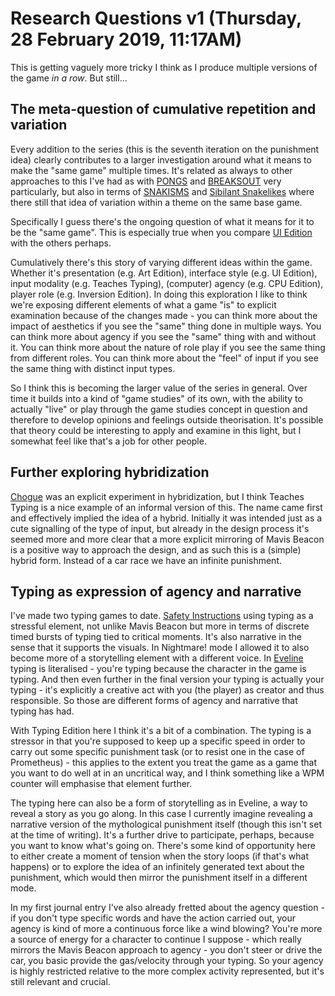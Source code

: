 # Research Questions v1 (Thursday, 28 February 2019, 11:17AM)

This is getting vaguely more tricky I think as I produce multiple versions of the game _in a row_. But still...

## The meta-question of cumulative repetition and variation

Every addition to the series (this is the seventh iteration on the punishment idea) clearly contributes to a larger investigation around what it means to make the "same game" multiple times. It's related as always to other approaches to this I've had as with [PONGS](http://www.pippinbarr.com/games/pongs/Pongs.html) and [BREAKSOUT](http://www.pippinbarr.com/games/breaksout/) very particularly, but also in terms of [SNAKISMS](https://pippinbarr.github.io/SNAKISMS/) and [Sibilant Snakelikes](http://pippinbarr.github.io/sibilant-snakelikes/) where there still that idea of variation within a theme on the same base game.

Specifically I guess there's the ongoing question of what it means for it to be the "same game". This is especially true when you compare [UI Edition](https://pippinbarr.github.io/lets-play-ancient-greek-punishment-ui-edition) with the others perhaps.

Cumulatively there's this story of varying different ideas within the game. Whether it's presentation (e.g. Art Edition), interface style (e.g. UI Edition), input modality (e.g. Teaches Typing), (computer) agency (e.g. CPU Edition), player role (e.g. Inversion Edition). In doing this exploration I like to think we're exposing different elements of what a game "is" to explicit examination because of the changes made - you can think more about the impact of aesthetics if you see the "same" thing done in multiple ways. You can think more about agency if you see the "same" thing with and without it. You can think more about the nature of role play if you see the same thing from different roles. You can think more about the "feel" of input if you see the same thing with distinct input types.

So I think this is becoming the larger value of the series in general. Over time it builds into a kind of "game studies" of its own, with the ability to actually "live" or play through the game studies concept in question and therefore to develop opinions and feelings outside theorisation. It's possible that theory could be interesting to apply and examine in this light, but I somewhat feel like that's a job for other people.

## Further exploring hybridization

[Chogue](http://www.pippinbarr.com/games/2018/07/12/chogue.html) was an explicit experiment in hybridization, but I think Teaches Typing is a nice example of an informal version of this. The name came first and effectively implied the idea of a hybrid. Initially it was intended just as a cute signalling of the type of input, but already in the design process it's seemed more and more clear that a more explicit mirroring of Mavis Beacon is a positive way to approach the design, and as such this is a (simple) hybrid form. Instead of a car race we have an infinite punishment.

## Typing as expression of agency and narrative

I've made two typing games to date. [Safety Instructions](http://www.pippinbarr.com/2011/08/15/safety-instructions/) using typing as a stressful element, not unlike Mavis Beacon but more in terms of discrete timed bursts of typing tied to critical moments. It's also narrative in the sense that it supports the visuals. In Nightmare! mode I allowed it to also become more of a storytelling element with a different voice. In [Eveline](http://www.pippinbarr.com/2016/03/23/eveline/) typing is literalised - you're typing because the character in the game is typing. And then even further in the final version your typing is actually your typing - it's explicitly a creative act with you (the player) as creator and thus responsible. So those are different forms of agency and narrative that typing has had.

With Typing Edition here I think it's a bit of a combination. The typing is a stressor in that you're supposed to keep up a specific speed in order to carry out some specific punishment task (or to resist one in the case of Prometheus) - this applies to the extent you treat the game as a game that you want to do well at in an uncritical way, and I think something like a WPM counter will emphasise that element further.

The typing here can also be a form of storytelling as in Eveline, a way to reveal a story as you go along. In this case I currently imagine revealing a narrative version of the mythological punishment itself (though this isn't set at the time of writing). It's a further drive to participate, perhaps, because you want to know what's going on. There's some kind of opportunity here to either create a moment of tension when the story loops (if that's what happens) or to explore the idea of an infinitely generated text about the punishment, which would then mirror the punishment itself in a different mode.

In my first journal entry I've also already fretted about the agency question - if you don't type specific words and have the action carried out, your agency is kind of more a continuous force like a wind blowing? You're more a source of energy for a character to continue I suppose - which really mirrors the Mavis Beacon approach to agency - you don't steer or drive the car, you basic provide the gas/velocity through your typing. So your agency is highly restricted relative to the more complex activity represented, but it's still relevant and crucial.
